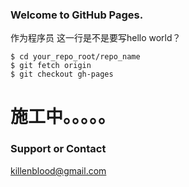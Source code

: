 ### Welcome to GitHub Pages.
作为程序员 这一行是不是要写hello world？

```
$ cd your_repo_root/repo_name
$ git fetch origin
$ git checkout gh-pages
```

# 施工中。。。。。


### Support or Contact
killenblood@gmail.com
